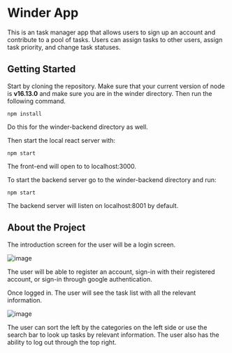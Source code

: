 # Winder App
This is an task manager app that allows users to sign up an account and contribute to a pool of tasks. Users can assign tasks to other users, assign task priority, and change task statuses.

## Getting Started
Start by cloning the repository. Make sure that your current version of node is **v16.13.0** and make sure you are in the winder directory. Then run the following command.

``` npm install ```

Do this for the winder-backend directory as well.

Then start the local react server with:

``` npm start ```

The front-end will open to to localhost:3000.

To start the backend server go to the winder-backend directory and run:

``` npm start ```

The backend server will listen on localhost:8001 by default.

## About the Project
The introduction screen for the user will be a login screen.

![image](https://user-images.githubusercontent.com/51723128/147170489-6cd104b8-92a7-419a-9371-24453d7a0053.png)

The user will be able to register an account, sign-in with their registered account, or sign-in through google authentication.

Once logged in. The user will see the task list with all the relevant information.

![image](https://user-images.githubusercontent.com/51723128/147170659-9114bd40-ac60-43c4-b64d-5bb3ede167c7.png)

The user can sort the left by the categories on the left side or use the search bar to look up tasks by relevant information.
The user also has the ability to log out through the top right.
